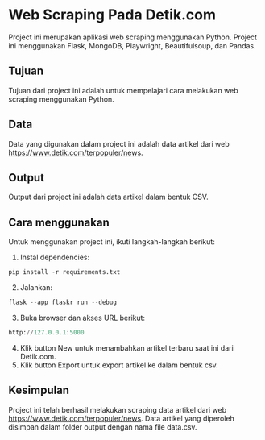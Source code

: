 # Web Scraping Pada Detik.com

Project ini merupakan aplikasi web scraping menggunakan Python. Project ini menggunakan Flask, MongoDB, Playwright, Beautifulsoup, dan Pandas.

## Tujuan

Tujuan dari project ini adalah untuk mempelajari cara melakukan web scraping menggunakan Python.

## Data

Data yang digunakan dalam project ini adalah data artikel dari web https://www.detik.com/terpopuler/news.

## Output

Output dari project ini adalah data artikel dalam bentuk CSV.

## Cara menggunakan

Untuk menggunakan project ini, ikuti langkah-langkah berikut:

1. Instal dependencies:
```python
pip install -r requirements.txt
```
2. Jalankan:
```python
flask --app flaskr run --debug
```
3. Buka browser dan akses URL berikut:
```python
http://127.0.0.1:5000
```
4. Klik button New untuk menambahkan artikel terbaru saat ini dari Detik.com.
5. Klik button Export untuk export artikel ke dalam bentuk csv.

## Kesimpulan

Project ini telah berhasil melakukan scraping data artikel dari web https://www.detik.com/terpopuler/news. Data artikel yang diperoleh disimpan dalam folder output dengan nama file data.csv.
